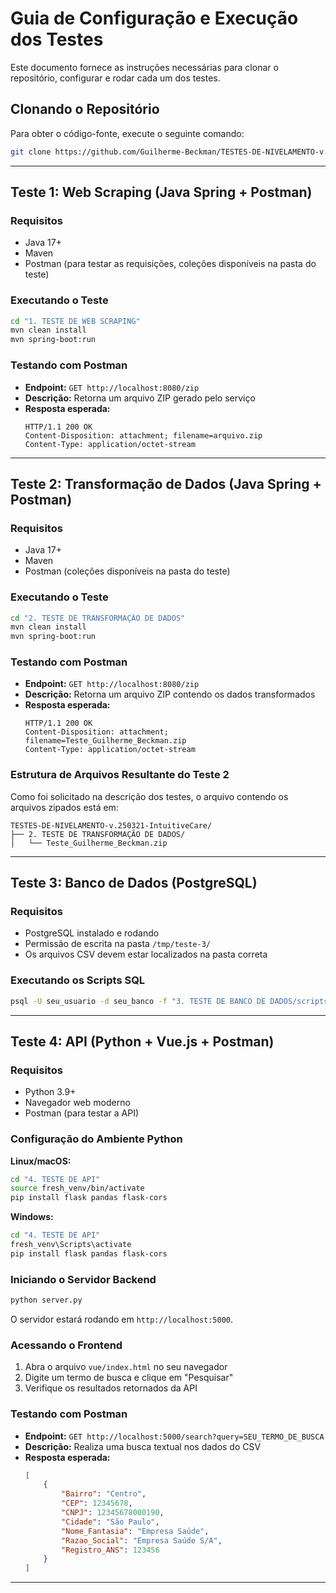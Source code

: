 # Guia de Configuração e Execução dos Testes

Este documento fornece as instruções necessárias para clonar o repositório, configurar e rodar cada um dos testes.

## Clonando o Repositório
Para obter o código-fonte, execute o seguinte comando:
```sh
git clone https://github.com/Guilherme-Beckman/TESTES-DE-NIVELAMENTO-v.250321-IntuitiveCare.git
```

---

## Teste 1: Web Scraping (Java Spring + Postman)
### Requisitos
- Java 17+
- Maven
- Postman (para testar as requisições, coleções disponíveis na pasta do teste)

### Executando o Teste
```sh
cd "1. TESTE DE WEB SCRAPING"
mvn clean install
mvn spring-boot:run
```

### Testando com Postman
- **Endpoint:** `GET http://localhost:8080/zip`
- **Descrição:** Retorna um arquivo ZIP gerado pelo serviço
- **Resposta esperada:**
  ```http
  HTTP/1.1 200 OK
  Content-Disposition: attachment; filename=arquivo.zip
  Content-Type: application/octet-stream
  ```

---

## Teste 2: Transformação de Dados (Java Spring + Postman)
### Requisitos
- Java 17+
- Maven
- Postman (coleções disponíveis na pasta do teste)

### Executando o Teste
```sh
cd "2. TESTE DE TRANSFORMAÇÃO DE DADOS"
mvn clean install
mvn spring-boot:run
```

### Testando com Postman
- **Endpoint:** `GET http://localhost:8080/zip`
- **Descrição:** Retorna um arquivo ZIP contendo os dados transformados
- **Resposta esperada:**
  ```http
  HTTP/1.1 200 OK
  Content-Disposition: attachment; filename=Teste_Guilherme_Beckman.zip
  Content-Type: application/octet-stream
  ```

### Estrutura de Arquivos Resultante do Teste 2
Como foi solicitado na descrição dos testes, o arquivo contendo os arquivos zipados está em:

```
TESTES-DE-NIVELAMENTO-v.250321-IntuitiveCare/
├── 2. TESTE DE TRANSFORMAÇÃO DE DADOS/
│   └── Teste_Guilherme_Beckman.zip
```

---

## Teste 3: Banco de Dados (PostgreSQL)
### Requisitos
- PostgreSQL instalado e rodando
- Permissão de escrita na pasta `/tmp/teste-3/`
- Os arquivos CSV devem estar localizados na pasta correta

### Executando os Scripts SQL
```sh
psql -U seu_usuario -d seu_banco -f "3. TESTE DE BANCO DE DADOS/scripts/script.sql"
```

---

## Teste 4: API (Python + Vue.js + Postman)
### Requisitos
- Python 3.9+
- Navegador web moderno
- Postman (para testar a API)

### Configuração do Ambiente Python
**Linux/macOS:**
```sh
cd "4. TESTE DE API"
source fresh_venv/bin/activate
pip install flask pandas flask-cors
```

**Windows:**
```sh
cd "4. TESTE DE API"
fresh_venv\Scripts\activate
pip install flask pandas flask-cors
```

### Iniciando o Servidor Backend
```sh
python server.py
```
O servidor estará rodando em `http://localhost:5000`.

### Acessando o Frontend
1. Abra o arquivo `vue/index.html` no seu navegador
2. Digite um termo de busca e clique em "Pesquisar"
3. Verifique os resultados retornados da API

### Testando com Postman
- **Endpoint:** `GET http://localhost:5000/search?query=SEU_TERMO_DE_BUSCA`
- **Descrição:** Realiza uma busca textual nos dados do CSV
- **Resposta esperada:**
  ```json
  [
      {
          "Bairro": "Centro",
          "CEP": 12345678,
          "CNPJ": 12345678000190,
          "Cidade": "São Paulo",
          "Nome_Fantasia": "Empresa Saúde",
          "Razao_Social": "Empresa Saúde S/A",
          "Registro_ANS": 123456
      }
  ]
  ```

---

